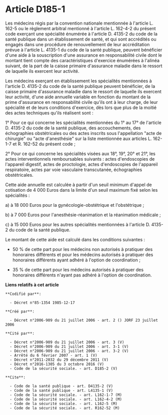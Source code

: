 # Article D185-1

Les médecins régis par la convention nationale mentionnée à l'article L. 162-5 ou le règlement arbitral mentionné à l'article
L. 162-4-2 du présent code exerçant une spécialité énumérée à l'article D. 4135-2 du code de la santé publique dans un
établissement de santé, et qui sont accrédités ou engagés dans une procédure de renouvellement de leur accréditation prévue à
l'article L. 4135-1 du code de la santé publique, peuvent bénéficier d'une aide à la souscription d'une assurance en
responsabilité civile dont le montant tient compte des caractéristiques d'exercice énumérées à l'alinéa suivant, de la part
de la caisse primaire d'assurance maladie dans le ressort de laquelle ils exercent leur activité.

Les médecins exerçant en établissement les spécialités mentionnées à l'article D. 4135-2 du code de la santé publique peuvent
bénéficier, de la caisse primaire d'assurance maladie dans le ressort de laquelle ils exercent leur activité, d'une aide
annuelle variable en fonction du montant de la prime d'assurance en responsabilité civile qu'ils ont à leur charge, de leur
spécialité et de leurs conditions d'exercice, dès lors que plus de la moitié des actes techniques qu'ils réalisent sont :

1° Pour ce qui concerne les spécialités mentionnées du 1° au 17° de l'article D. 4135-2 du code de la santé publique, des
accouchements, des échographies obstétricales ou des actes inscrits sous l'appellation "acte de chirurgie" ou "acte
d'anesthésie" sur la liste mentionnée aux articles L. 162-1-7 et R. 162-52 du présent code ;

2° Pour ce qui concerne les spécialités visées aux 18°, 19°, 20° et 21°, les actes interventionnels remboursables suivants :
actes d'endoscopies de l'appareil digestif, actes de proctologie, actes d'endoscopies de l'appareil respiratoire, actes par
voie vasculaire transcutanée, échographies obstétricales.

Cette aide annuelle est calculée à partir d'un seuil minimum d'appel de cotisation de 4 000 Euros dans la limite d'un seuil
maximum fixé selon les spécialités :

a) à 18 000 Euros pour la gynécologie-obstétrique et l'obstétrique ;

b) à 7 000 Euros pour l'anesthésie-réanimation et la réanimation médicale ;

c) à 15 000 Euros pour les autres spécialités mentionnées à l'article D. 4135-2 du code de la santé publique.

Le montant de cette aide est calculé dans les conditions suivantes :

- 50 % de cette part pour les médecins non autorisés à pratiquer des honoraires différents et pour les médecins autorisés à
pratiquer des honoraires différents ayant adhéré à l'option de coordination ;

- 35 % de cette part pour les médecins autorisés à pratiquer des honoraires différents n'ayant pas adhéré à l'option de
coordination.

**Liens relatifs à cet article**

	**Codifié par**:

	  - Décret n°85-1354 1985-12-17

	**Créé par**:

	  - Décret n°2006-909 du 21 juillet 2006 - art. 2 () JORF 23 juillet 2006

	**Cité par**:

	  - Décret n°2006-909 du 21 juillet 2006 - art. 3 (V)
	  - Décret n°2006-909 du 21 juillet 2006 - art. 3-1 (V)
	  - Décret n°2006-909 du 21 juillet 2006 - art. 3-2 (V)
	  - Arrêté du 6 février 2007 - art. 1 (V)
	  - Décret n°2011-2032 du 29 décembre 2011 (V)
	  - Décret n°2016-1305 du 3 octobre 2016 (V)
	  - Code de la sécurité sociale. - art. D185-2 (V)

	**Cite**:

	  - Code de la santé publique - art. D4135-2 (V)
	  - Code de la santé publique - art. L4135-1 (V)
	  - Code de la sécurité sociale. - art. L162-1-7 (M)
	  - Code de la sécurité sociale. - art. L162-4-2 (M)
	  - Code de la sécurité sociale. - art. L162-5 (M)
	  - Code de la sécurité sociale. - art. R162-52 (M)
